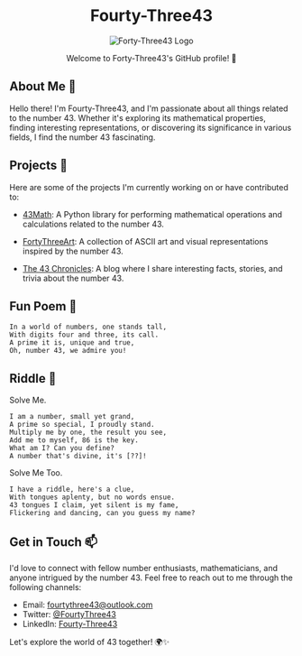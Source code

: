 <h1 align="center">Fourty-Three43</h1>

<p align="center">
  <img src="https://img.freepik.com/premium-vector/43-number-forty-three-geometric-linear-logo-vector-icon-illustration_849689-123.jpg" alt="Forty-Three43 Logo">
</p>

<p align="center">Welcome to Forty-Three43's GitHub profile! 🎉</p>

## About Me 👋

 Hello there! I'm Fourty-Three43, and I'm passionate about all things related to the number 43. Whether it's exploring its mathematical properties, finding interesting representations, or discovering its significance in various fields, I find the number 43 fascinating.

## Projects 👀

Here are some of the projects I'm currently working on or have contributed to:

- [43Math](https://github.com/Forty-Three43/43Math): A Python library for performing mathematical operations and calculations related to the number 43.

- [FortyThreeArt](https://github.com/Forty-Three43/FortyThreeArt): A collection of ASCII art and visual representations inspired by the number 43.

- [The 43 Chronicles](https://github.com/Forty-Three43/The-43-Chronicles): A blog where I share interesting facts, stories, and trivia about the number 43.

## Fun Poem 🌱

```
In a world of numbers, one stands tall,
With digits four and three, its call.
A prime it is, unique and true,
Oh, number 43, we admire you!
```

## Riddle 💞️

Solve Me.
```
I am a number, small yet grand,
A prime so special, I proudly stand.
Multiply me by one, the result you see,
Add me to myself, 86 is the key.
What am I? Can you define?
A number that's divine, it's [??]!
```

Solve Me Too.
```
I have a riddle, here's a clue,
With tongues aplenty, but no words ensue.
43 tongues I claim, yet silent is my fame,
Flickering and dancing, can you guess my name?
```

## Get in Touch 📫

I'd love to connect with fellow number enthusiasts, mathematicians, and anyone intrigued by the number 43. Feel free to reach out to me through the following channels:

- Email: [fourtythree43@outlook.com](mailto:fourtythree43@outlook.com)
- Twitter: [@FourtyThree43](https://twitter.com/FourtyThree43)
- LinkedIn: [Fourty-Three43](https://linkedin.com/in/fourty-three43)

Let's explore the world of 43 together! 🌍✨
